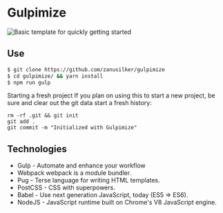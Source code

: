 # Gulpimize

<p>
    <img src="https://raw.githubusercontent.com/zanusilker/cloud/master/gulpimize/gulpimize.png" alt="Basic template for quickly getting started">
</p>

## Use

```bash
$ git clone https://github.com/zanusilker/gulpimize
$ cd gulpimize/ && yarn install
$ npm run gulp
```

Starting a fresh project
If you plan on using this to start a new project, be sure and clear out the git data start a fresh history:
```
rm -rf .git && git init
git add .
git commit -m "Initialized with Gulpimize"
```
## Technologies

* Gulp - Automate and enhance your workflow
* Webpack webpack is a module bundler.
* Pug - Terse language for writing HTML templates.
* PostCSS - CSS with superpowers.
* Babel - Use next generation JavaScript, today (ES5 => ES6).
* NodeJS - JavaScript runtime built on Chrome's V8 JavaScript engine.
